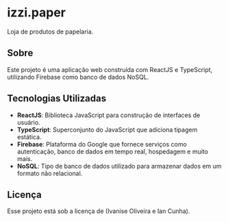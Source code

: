 # izzi.paper

Loja de produtos de papelaria.

## Sobre

Este projeto é uma aplicação web construída com ReactJS e TypeScript, utilizando Firebase como banco de dados NoSQL.

## Tecnologias Utilizadas

- **ReactJS**: Biblioteca JavaScript para construção de interfaces de usuário.
- **TypeScript**: Superconjunto do JavaScript que adiciona tipagem estática.
- **Firebase**: Plataforma do Google que fornece serviços como autenticação, banco de dados em tempo real, hospedagem e muito mais.
- **NoSQL**: Tipo de banco de dados utilizado para armazenar dados em um formato não relacional.

## Licença

Esse projeto está sob a licença de (Ivanise Oliveira e Ian Cunha).
